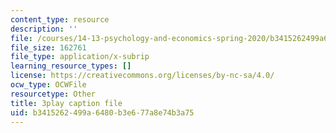 ```yaml
---
content_type: resource
description: ''
file: /courses/14-13-psychology-and-economics-spring-2020/b3415262499a6480b3e677a8e74b3a75_K7QVIqV2QMk.srt
file_size: 162761
file_type: application/x-subrip
learning_resource_types: []
license: https://creativecommons.org/licenses/by-nc-sa/4.0/
ocw_type: OCWFile
resourcetype: Other
title: 3play caption file
uid: b3415262-499a-6480-b3e6-77a8e74b3a75
---
```

